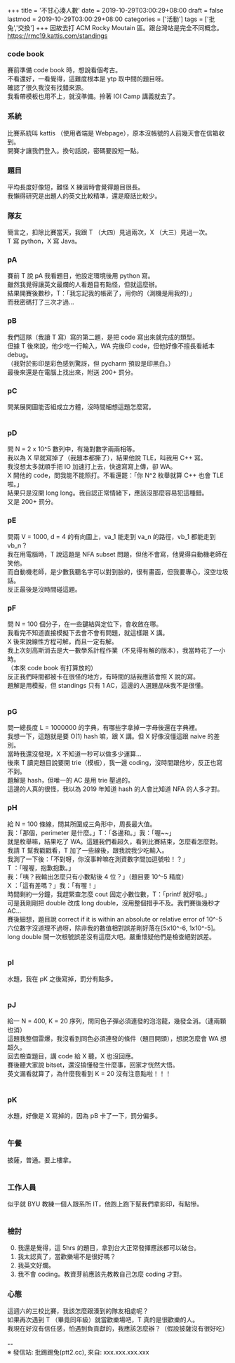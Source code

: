 +++
title = '不甘心湊人數'
date = 2019-10-29T03:00:29+08:00
draft = false
lastmod = 2019-10-29T03:00:29+08:00
categories = ['活動']
tags = ['批兔','交換']
+++
因故去打 ACM Rocky Moutain 區。跟台灣站是完全不同概念。<br>
https://rmc19.kattis.com/standings<br>

### code book 
賽前準備 code book 時，想說看個考古。<br>
不看還好，一看覺得，這難度根本是 ytp 取中間的題目呀。<br>
確認了很久我沒有找錯來源。<br>
我看帶模板也用不上，就沒準備。拎著 IOI Camp 講義就去了。<br>

### 系統 
比賽系統叫 kattis （使用者端是 Webpage），原本沒帳號的人前幾天會在信箱收到。<br>
開賽才讓我們登入。換句話說，密碼要設短一點。<br>

### 題目 
平均長度好像短，難怪 X 練習時會覺得題目很長。<br>
我懶得研究是出題人的英文比較精準，還是廢話比較少。<br>

### 隊友 
簡言之，扣除比賽當天，我跟 T （大四）見過兩次，X （大三）見過一次。<br>
T 寫 python，X 寫 Java。<br>

### pA 
賽前 T 說 pA 我看題目，他設定環境後用 python 寫。<br>
雖然我覺得讓英文最爛的人看題目有點怪，但就這麼辦。<br>
結果開賽後數秒，T：「我忘記我的帳密了，用你的（測機是用我的）」<br>
而我密碼打了三次才過...<br>

### pB 
我們這隊（我讀 T 寫）寫的第二題，是把 code 寫出來就完成的類型。<br>
但據 T 後來說，他少吃一行輸入，WA 完後印 code，但他好像不擅長看紙本 debug。<br>
（我對於影印是彩色感到驚訝，但 pycharm 預設是印黑白。）<br>
最後來還是在電腦上找出來，附送 200+ 罰分。<br>

### pC 
問某展開圖能否組成立方體，沒時間細想這題怎麼寫。<br>
<br>
### pD 
問 N = 2 x 10^5 數列中，有幾對數字兩兩相等。<br>
我以為 X 早就寫掉了（我題本都撕了），結果他說 TLE，叫我用 C++ 寫。<br>
我沒想太多就順手把 IO 加速打上去，快速寫寫上傳，卻 WA。<br>
X 開他的 code，問我能不能照打。不看還罷：「你 N^2 枚舉就算 C++ 也會 TLE 啦。」<br>
結果只是沒開 long long。我自認正常情緒下，應該沒那麼容易犯這種錯。<br>
又是 200+ 罰分。<br>

### pE 
問兩 V = 1000, d = 4 的有向圖上，va_1 能走到 va_n 的路徑，vb_1 都能走到 vb_n？<br>
我在用電腦時，T 說這題是 NFA subset 問題，但他不會寫，他覺得自動機老師在笑他。<br>
而自動機老師，是少數我聽名字可以對到臉的，很有畫面，但我要專心，沒空垃圾話。<br>
反正最後是沒時間碰這題。<br>

### pF 
問 N = 100 個分子，在一些鍵結與定位下，會收斂在哪。<br>
我看完不知道直接模擬下去會不會有問題，就這樣跟 X 講。<br>
X 後來說線性方程可解，而且一定有解。<br>
我上次刻高斯消去是大一數學系計程作業（不見得有解的版本），我當時花了一小時。<br>
（本來 code book 有打算放的）<br>
反正我們時間都被卡在很怪的地方，有時間的話我應該會照 X 說的寫。<br>
題解是用模擬，但 standings 只有 1 AC，這邊的人選題品味我不是很懂。<br>
<br>
### pG 
問一總長度 L = 1000000 的字典，有哪些字拿掉一字母後還在字典裡。<br>
我想一下，這題就是要 O(1) hash 嘛，跟 X 講。但 X 好像沒懂這跟 naive 的差別。<br>
當時我還沒發現，X 不知道一秒可以做多少運算...<br>
後來 T 讀完題目說要開 trie（模板），我一邊 coding，沒時間跟他吵，反正也寫不到。<br>
題解是 hash，但唯一的 AC 是用 trie 壓過的。<br>
這邊的人真的很怪，我以為 2019 年知道 hash 的人會比知道 NFA 的人多才對。<br>

### pH 
給 N = 100 條線，問其所圍成三角形中，周長最大值。<br>
我：「那個，perimeter 是什麼。」T：「各邊和。」我：「喔~~」<br>
就是枚舉嘛，結果吃了 WA。這題我們看超久，看到比賽結束，怎麼看怎麼對。<br>
我請 T 幫我戳戳看，T 加了一些線後，跟我說我少吃輸入。<br>
我測了一下後：「不對呀，你沒事幹嘛在測資數字間加逗號啦！？」<br>
T ：「喔喔，抱歉抱歉。」<br>
我：「咦？我輸出怎麼只有小數點後 4 位？」（題目要 10^-5 精度）<br>
X ：「這有差嗎？」我：「有喔！」<br>
時間剩約一分鐘，我趕緊查怎麼 cout 固定小數位數，T：「printf 就好啦。」<br>
可是我剛剛把 double 改成 long double，沒用整個措手不及。我們賽後幾秒才 AC...<br>
賽後細想，題目說 correct if it is within an absolute or relative error of 10^-5<br>
六位數字沒道理不過呀，除非我的數值相對誤差剛好落在[5x10^-6, 1x10^-5]。<br>
long double 開一次根號誤差沒有這麼大吧。嚴重懷疑他們是檢查絕對誤差。<br>
<br>
### pI 
水題，我在 pK 之後寫掉，罰分有點多。<br>
<br>
### pJ 
給一 N = 400, K = 20 序列，問同色子彈必須連發的泡泡龍，幾發全消。（連兩顆也消）<br>
這題我整個雷爆，我沒看到同色必須連發的條件（題目開頭），想說怎麼會 WA 想超久。<br>
回去檢查題目，講 code 給 X 聽，X 也沒回應。<br>
賽後聽大家說 bitset，還沒搞懂發生什麼事，回家才恍然大悟。<br>
英文漏看就算了，為什麼我看到 K = 20 沒有注意點啦！！！<br>
<br>
### pK 
水題，好像是 X 寫掉的，因為 pB 卡了一下，罰分偏多。<br>
<br>
### 午餐 
披薩，普通。要上樓拿。<br>
<br>
### 工作人員 
似乎就 BYU 教練一個人跟系所 IT，他跑上跑下幫我們拿影印，有點慘。<br>
<br>
### 檢討 
0. 我還是覺得，這 5hrs 的題目，拿到台大正常發揮應該都可以破台。<br>
1. 我太認真了，當歡樂場不是很好嗎？<br>
2. 我英文好爛。<br>
3. 我不會 coding。教資芽前應該先教教自己怎麼 coding 才對。<br>

### 心態 
這週六的三校比賽，我該怎麼跟湊到的隊友相處呢？<br>
如果再次遇到 T （畢竟同年級）就當歡樂場吧，T 真的是很歡樂的人。<br>
我現在好沒有信任感，怕遇到負貢獻的，我應該怎麼辦？（假設披薩沒有很好吃）<br>
<br>
--<br>
※ 發信站: 批踢踢兔(ptt2.cc), 來自: xxx.xxx.xxx.xxx<br>
